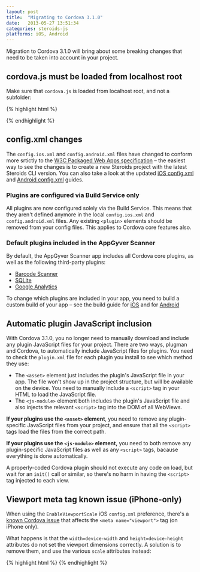 ```yaml
---
layout: post
title:  "Migrating to Cordova 3.1.0"
date:   2013-05-27 13:51:34
categories: steroids-js
platforms: iOS, Android
---
```


Migration to Cordova 3.1.0 will bring about some breaking changes that need to be taken into account in your project.

## cordova.js must be loaded from localhost root

Make sure that `cordova.js` is loaded from localhost root, and not a subfolder:

{% highlight html %}
<script scr="/cordova.js"></script>
{% endhighlight %}

## config.xml changes

The `config.ios.xml` and `config.android.xml` files have changed to conform more srtictly to the [W3C Packaged Web Apps specification](http://www.w3.org/TR/widgets/) – the easiest way to see the changes is to create a new Steroids project with the latest Steroids CLI version. You can also take a look at the updated [iOS config.xml][ios-config-xml] and [Android config.xml][android-config-xml] guides.

### Plugins are configured via Build Service only

All plugins are now configured solely via the Build Service. This means that they aren't defined anymore in the local `config.ios.xml` and `config.android.xml` files. Any existing `<plugin>` elements should be removed from your config files. This applies to Cordova core features also.

### Default plugins included in the AppGyver Scanner
By default, the AppGyver Scanner app includes all Cordova core plugins, as well as the following third-party plugins:

* [Barcode Scanner](https://github.com/AppGyver/BarcodeScanner.git)
* [SQLite](https://github.com/lite4cordova/Cordova-SQLitePlugin.git)
* [Google Analytics](https://github.com/AppGyver/GAPlugin.git)

To change which plugins are included in your app, you need to build a custom build of your app – see the build guide for [iOS][ios-build-config] and for [Android][android-build-config]

## Automatic plugin JavaScript inclusion

With Cordova 3.1.0, you no longer need to manually download and include any plugin JavaScript files for your project. There are two ways, plugman and Cordova, to automatically include JavaScript files for plugins. You need to check the `plugin.xml` file for each plugin you install to see which method they use:

* The `<asset>` element just includes the plugin's JavaScript file in your app. The file won't show up in the project structure, but will be available on the device. You need to manually include a `<script>` tag in your HTML to load the JavaScript file.
* The `<js-module>` element both includes the plugin's JavaScript file and also injects the relevant `<script>` tag into the DOM of all WebViews.

**If your plugins use the `<asset>` element**, you need to remove any plugin-specific JavaScript files from your project, and ensure that all the `<script>` tags load the files from the correct path.

**If your plugins use the `<js-module>` element,** you need to both remove any plugin-specific JavaScript files as well as any `<script>` tags, bacause everything is done automatically.

A properly-coded Cordova plugin should not execute any code on load, but wait for an `init()` call or similar, so there's no harm in having the `<script>` tag injected to each view.

## Viewport meta tag known issue (iPhone-only)

When using the `EnableViewportScale` iOS `config.xml` preference, there's a [known Cordova issue](https://issues.apache.org/jira/browse/CB-4323) that affects the `<meta name="viewport">` tag (on iPhone only).

What happens is that the `width=device-width` and `height=device-height` attributes do not set the viewport dimensions correctly. A solution is to remove them, and use the various `scale` attributes instead:

{% highlight html %}
<meta name="viewport" content="user-scalable=no, initial-scale=1, maximum-scale=1, minimum-scale=1, target-densitydpi=device-dpi" />
{% endhighlight %}

[ios-config-xml]: /steroids/guides/project_configuration/config-xml-android/
[android-config-xml]: /steroids/guides/project_configuration/config-xml-ios/
[ios-build-config]: /steroids/guides/cloud_services/ios_build_config
[android-build-config]: /steroids/guides/cloud_services/android_build_config